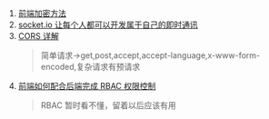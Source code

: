 1. [前端加密方法](https://juejin.im/entry/5bc93545e51d450e5f3dceff?utm_source=gold_browser_extension)
2. [socket.io 让每个人都可以开发属于自己的即时通讯](https://juejin.im/post/5bce886af265da0ac07c8ef8?utm_source=gold_browser_extension)
3. [CORS 详解](https://segmentfault.com/a/1190000016327385)
   > 简单请求->get,post,accept,accept-language,x-www-form-encoded,复杂请求有预请求
4. [前端如何配合后端完成 RBAC 权限控制](https://juejin.im/post/5c1f8d6c6fb9a049e06353aa?utm_source=gold_browser_extension)
   > RBAC 暂时看不懂，留着以后应该有用

